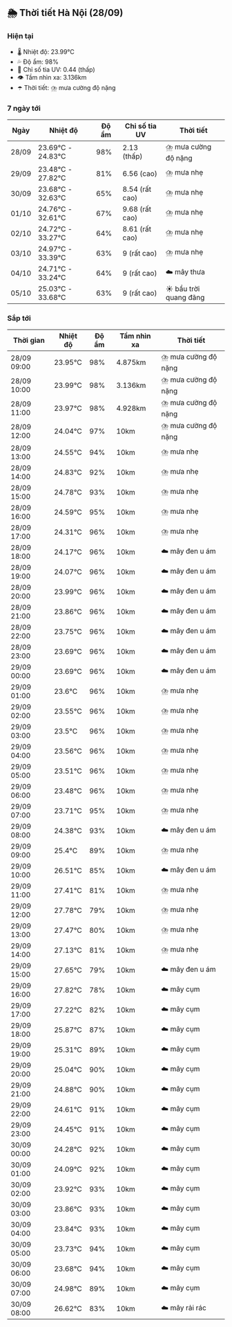 ## 🌦️ Thời tiết Hà Nội (28/09)

### Hiện tại

- 🌡️ Nhiệt độ: 23.99℃
- 💦 Độ ẩm: 98%
- 🌟 Chỉ số tia UV: 0.44 (thấp)
- 👁️ Tầm nhìn xa: 3.136km
- ☂️ Thời tiết: ⛈️ mưa cường độ nặng

### 7 ngày tới

| Ngày | Nhiệt độ | Độ ẩm | Chỉ số tia UV | Thời tiết |
| --- | --- | --- | --- | --- |
| 28/09 | 23.69℃ - 24.83℃ | 98% | 2.13 (thấp) | ⛈️ mưa cường độ nặng |
| 29/09 | 23.48℃ - 27.82℃ | 81% | 6.56 (cao) | ⛈️ mưa nhẹ |
| 30/09 | 23.68℃ - 32.63℃ | 65% | 8.54 (rất cao) | ⛈️ mưa nhẹ |
| 01/10 | 24.76℃ - 32.61℃ | 67% | 9.68 (rất cao) | ⛈️ mưa nhẹ |
| 02/10 | 24.72℃ - 33.27℃ | 64% | 8.61 (rất cao) | ⛈️ mưa nhẹ |
| 03/10 | 24.97℃ - 33.39℃ | 63% | 9 (rất cao) | ⛈️ mưa nhẹ |
| 04/10 | 24.71℃ - 33.24℃ | 64% | 9 (rất cao) | ☁️ mây thưa |
| 05/10 | 25.03℃ - 33.68℃ | 63% | 9 (rất cao) | ☀️ bầu trời quang đãng |

### Sắp tới

| Thời gian | Nhiệt độ | Độ ẩm | Tầm nhìn xa | Thời tiết |
| --- | --- | --- | --- | --- |
| 28/09 09:00 | 23.95℃ | 98% | 4.875km | ⛈️ mưa cường độ nặng |
| 28/09 10:00 | 23.99℃ | 98% | 3.136km | ⛈️ mưa cường độ nặng |
| 28/09 11:00 | 23.97℃ | 98% | 4.928km | ⛈️ mưa cường độ nặng |
| 28/09 12:00 | 24.04℃ | 97% | 10km | ⛈️ mưa cường độ nặng |
| 28/09 13:00 | 24.55℃ | 94% | 10km | ⛈️ mưa nhẹ |
| 28/09 14:00 | 24.83℃ | 92% | 10km | ⛈️ mưa nhẹ |
| 28/09 15:00 | 24.78℃ | 93% | 10km | ⛈️ mưa nhẹ |
| 28/09 16:00 | 24.59℃ | 95% | 10km | ⛈️ mưa nhẹ |
| 28/09 17:00 | 24.31℃ | 96% | 10km | ⛈️ mưa nhẹ |
| 28/09 18:00 | 24.17℃ | 96% | 10km | ☁️ mây đen u ám |
| 28/09 19:00 | 24.07℃ | 96% | 10km | ☁️ mây đen u ám |
| 28/09 20:00 | 23.99℃ | 96% | 10km | ☁️ mây đen u ám |
| 28/09 21:00 | 23.86℃ | 96% | 10km | ☁️ mây đen u ám |
| 28/09 22:00 | 23.75℃ | 96% | 10km | ☁️ mây đen u ám |
| 28/09 23:00 | 23.69℃ | 96% | 10km | ☁️ mây đen u ám |
| 29/09 00:00 | 23.69℃ | 96% | 10km | ☁️ mây đen u ám |
| 29/09 01:00 | 23.6℃ | 96% | 10km | ⛈️ mưa nhẹ |
| 29/09 02:00 | 23.55℃ | 96% | 10km | ⛈️ mưa nhẹ |
| 29/09 03:00 | 23.5℃ | 96% | 10km | ⛈️ mưa nhẹ |
| 29/09 04:00 | 23.56℃ | 96% | 10km | ⛈️ mưa nhẹ |
| 29/09 05:00 | 23.51℃ | 96% | 10km | ⛈️ mưa nhẹ |
| 29/09 06:00 | 23.48℃ | 96% | 10km | ⛈️ mưa nhẹ |
| 29/09 07:00 | 23.71℃ | 95% | 10km | ⛈️ mưa nhẹ |
| 29/09 08:00 | 24.38℃ | 93% | 10km | ☁️ mây đen u ám |
| 29/09 09:00 | 25.4℃ | 89% | 10km | ⛈️ mưa nhẹ |
| 29/09 10:00 | 26.51℃ | 85% | 10km | ☁️ mây đen u ám |
| 29/09 11:00 | 27.41℃ | 81% | 10km | ⛈️ mưa nhẹ |
| 29/09 12:00 | 27.78℃ | 79% | 10km | ⛈️ mưa nhẹ |
| 29/09 13:00 | 27.47℃ | 80% | 10km | ⛈️ mưa nhẹ |
| 29/09 14:00 | 27.13℃ | 81% | 10km | ⛈️ mưa nhẹ |
| 29/09 15:00 | 27.65℃ | 79% | 10km | ☁️ mây đen u ám |
| 29/09 16:00 | 27.82℃ | 78% | 10km | ☁️ mây cụm |
| 29/09 17:00 | 27.22℃ | 82% | 10km | ☁️ mây cụm |
| 29/09 18:00 | 25.87℃ | 87% | 10km | ☁️ mây cụm |
| 29/09 19:00 | 25.31℃ | 89% | 10km | ☁️ mây cụm |
| 29/09 20:00 | 25.04℃ | 90% | 10km | ☁️ mây cụm |
| 29/09 21:00 | 24.88℃ | 90% | 10km | ☁️ mây cụm |
| 29/09 22:00 | 24.61℃ | 91% | 10km | ☁️ mây cụm |
| 29/09 23:00 | 24.45℃ | 91% | 10km | ☁️ mây cụm |
| 30/09 00:00 | 24.28℃ | 92% | 10km | ☁️ mây cụm |
| 30/09 01:00 | 24.09℃ | 92% | 10km | ☁️ mây cụm |
| 30/09 02:00 | 23.92℃ | 93% | 10km | ☁️ mây cụm |
| 30/09 03:00 | 23.86℃ | 93% | 10km | ☁️ mây cụm |
| 30/09 04:00 | 23.84℃ | 93% | 10km | ☁️ mây cụm |
| 30/09 05:00 | 23.73℃ | 94% | 10km | ☁️ mây cụm |
| 30/09 06:00 | 23.68℃ | 94% | 10km | ☁️ mây cụm |
| 30/09 07:00 | 24.98℃ | 89% | 10km | ☁️ mây cụm |
| 30/09 08:00 | 26.62℃ | 83% | 10km | ☁️ mây rải rác |
